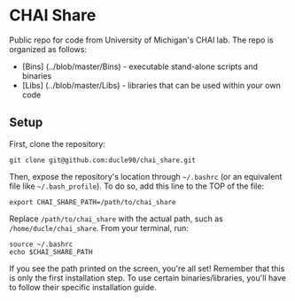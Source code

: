 # CHAI Share

Public repo for code from University of Michigan's CHAI lab. The repo is organized as follows:

* [Bins] (../blob/master/Bins) - executable stand-alone scripts and binaries
* [Libs] (../blob/master/Libs) - libraries that can be used within your own code

## Setup

First, clone the repository:

```
git clone git@github.com:ducle90/chai_share.git
```

Then, expose the repository's location through `~/.bashrc` (or an equivalent
file like `~/.bash_profile`). To do so, add this line to the TOP of the file:

```
export CHAI_SHARE_PATH=/path/to/chai_share
```

Replace `/path/to/chai_share` with the actual path, such as `/home/ducle/chai_share`. From your terminal, run:

```
source ~/.bashrc
echo $CHAI_SHARE_PATH
```

If you see the path printed on the screen, you're all set! Remember that this
is only the first installation step. To use certain binaries/libraries, you'll
have to follow their specific installation guide.
